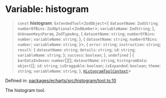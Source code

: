 # Variable: histogram

> `const` **histogram**: `ExtendedTool`\<`ZodObject`\<\{ `datasetName`: `ZodString`; `numberOfBins`: `ZodOptional`\<`ZodNumber`\>; `variableName`: `ZodString`; \}, `UnknownKeysParam`, `ZodTypeAny`, \{ `datasetName`: `string`; `numberOfBins`: `number`; `variableName`: `string`; \}, \{ `datasetName`: `string`; `numberOfBins`: `number`; `variableName`: `string`; \}\>, \{ `error`: `string`; `instruction`: `string`; `result`: \{ `datasetName`: `string`; `details`: `string`; `id`: `string`; `variableName`: `string`; \}; `success`: `boolean`; \}, `undefined` \| \{ `barDataIndexes`: `number`[][]; `datasetName`: `string`; `histogramData`: `object`[]; `id`: `string`; `isDraggable`: `boolean`; `isExpanded`: `boolean`; `theme`: `string`; `variableName`: `string`; \}, [`HistogramToolContext`](../type-aliases/HistogramToolContext.md)\>

Defined in: [packages/echarts/src/histogram/tool.ts:10](https://github.com/GeoDaCenter/openassistant/blob/522ecb744b2b3ea1ecebec02c21c19736abe51ae/packages/echarts/src/histogram/tool.ts#L10)

The histogram tool.
